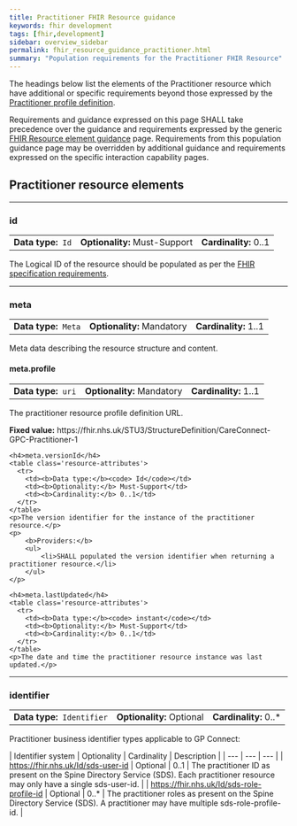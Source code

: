 ```yaml
---
title: Practitioner FHIR Resource guidance
keywords: fhir development
tags: [fhir,development]
sidebar: overview_sidebar
permalink: fhir_resource_guidance_practitioner.html
summary: "Population requirements for the Practitioner FHIR Resource"
---
```


The headings below list the elements of the Practitioner resource which have additional or specific requirements beyond those expressed by the [Practitioner profile definition](https://fhir.nhs.uk/STU3/StructureDefinition/CareConnect-GPC-Practitioner-1).

Requirements and guidance expressed on this page SHALL take precedence over the guidance and requirements expressed by the generic [FHIR Resource element guidance](fhir_resource_guidance_elements.html) page. Requirements from this population guidance page may be overridden by additional guidance and requirements expressed on the specific interaction capability pages.

## Practitioner resource elements ##

----
<h3 class="resourceElement">id</h3>

<table class='resource-attributes'>
  <tr>
    <td><b>Data type:</b><code> Id</code></td>
    <td><b>Optionality:</b> Must-Support</td>
    <td><b>Cardinality:</b> 0..1</td>
  </tr>
</table>

The Logical ID of the resource should be populated as per the [FHIR specification requirements](https://www.hl7.org/fhir/STU3/resource.html#id).

----
<h3 class="resourceElement">meta</h3>
<table class='resource-attributes'>
  <tr>
    <td><b>Data type:</b><code> Meta</code></td>
    <td><b>Optionality:</b> Mandatory</td>
    <td><b>Cardinality:</b> 1..1</td>
  </tr>
</table>

Meta data describing the resource structure and content.

<div class="subResourceElement">
	<h4>meta.profile</h4>
	<table class='resource-attributes'>
	  <tr>
		<td><b>Data type:</b><code> uri</code></td>
		<td><b>Optionality:</b> Mandatory</td>
		<td><b>Cardinality:</b> 1..1</td>
	  </tr>
	</table>
	<p>The practitioner resource profile definition URL.</p>
	<p><b>Fixed value:</b> https://fhir.nhs.uk/STU3/StructureDefinition/CareConnect-GPC-Practitioner-1</p>

	<h4>meta.versionId</h4>
	<table class='resource-attributes'>
	  <tr>
		<td><b>Data type:</b><code> Id</code></td>
		<td><b>Optionality:</b> Must-Support</td>
		<td><b>Cardinality:</b> 0..1</td>
	  </tr>
	</table>
	<p>The version identifier for the instance of the practitioner resource.</p>
	<p>
		<b>Providers:</b>
		<ul>
			<li>SHALL populated the version identifier when returning a practitioner resource.</li>
		</ul>
	</p>

	<h4>meta.lastUpdated</h4>
	<table class='resource-attributes'>
	  <tr>
		<td><b>Data type:</b><code> instant</code></td>
		<td><b>Optionality:</b> Must-Support</td>
		<td><b>Cardinality:</b> 0..1</td>
	  </tr>
	</table>
	<p>The date and time the practitioner resource instance was last updated.</p>
</div>


----
<h3 class="resourceElement">identifier</h3>

<table class='resource-attributes'>
  <tr>
    <td><b>Data type:</b><code> Identifier</code></td>
    <td><b>Optionality:</b> Optional</td>
    <td><b>Cardinality:</b> 0..*</td>
  </tr>
</table>


Practitioner business identifier types applicable to GP Connect:

| Identifier system | Optionality | Cardinality | Description |
| --- | --- | --- |
| https://fhir.nhs.uk/Id/sds-user-id | Optional | 0..1 | The practitioner ID as present on the Spine Directory Service (SDS). Each practitioner resource may only have a single sds-user-id. |
| https://fhir.nhs.uk/Id/sds-role-profile-id | Optional | 0..* | The practitioner roles as present on the Spine Directory Service (SDS). A practitioner may have multiple sds-role-profile-id. |

